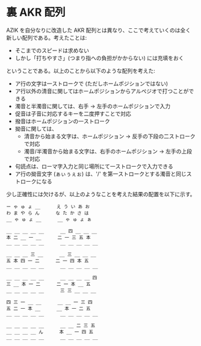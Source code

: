 # 裏 AKR 配列

AZIK を自分なりに改造した AKR 配列とは異なり、ここで考えていくのは全く新しい配列である。考えたことは:

* そこまでのスピードは求めない
* しかし「打ちやすさ」(つまり指への負担がかからない) には充填をおく

ということである。以上のことから以下のような配列を考えた:

* ア行の文字は一ストロークで (ただしホームポジションではない)
* ア行以外の清音に関してはホームポジションからアルペジオで打つことができる
* 濁音と半濁音に関しては、右手 -> 左手のホームポジションで入力
* 促音は子音に対応するキーを二度押すことで対応
* 撥音はホームポジションの一ストローク
* 拗音に関しては、
    * 清音から始まる文字は、ホームポジション -> 反手の下段の二ストロークで対応
    * 濁音/半濁音から始まる文字は、右手のホームポジション -> 左手の上段で対応
* 句読点は、ローマ字入力と同じ場所にて一ストロークで入力できる
* ア行の拗音文字 (ぁぃぅぇぉ) は、'/' を第一ストロークとする濁音と同じストロークになる

少し正確性には欠けるが、以上のようなことを考えた結果の配置を以下に示す。


```
ー ゃ ゅ ょ __      え う い あ お
わ ま や ら ん      な た か さ は 
__ ゃ ゅ ょ __      __ ゃ ゅ ょ ぁ
```

```
__ __ __ __ __      __ 四 __ __ __
本 二 __ 一 __      二 一 三 五 本
__ __ __ __ __      __ __ __ __ __
```

```
__ __ __ 三 __      __ 三 __ __ __
五 本 四 一 二      二 一 四 本 五
__ __ __ __ __      __ __ __ __ __
```

```
__ __ __ __ __      __ __ __ __ 四
三 __ 本 一 二      二 一 本 __ 五
__ __ __ __ __      三 三 __ __ __
```

```
四 三 一 __ __      __ __ 一 三 四
五 二 一 本 __      __ 本 一 二 五
__ __ __ __ __      __ __ __ __ __
```

```
__ __ __ __ __      __ __ 二 三 五
__ __ __ __ ん      本 __ 一 四 五
__ __ __ __ __      __ __ __ __ __
```



